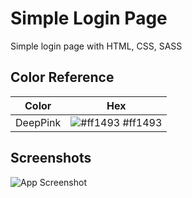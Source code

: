 
# Simple Login Page

Simple login page with HTML, CSS, SASS

## Color Reference

| Color             | Hex                                                                |
| ----------------- | ------------------------------------------------------------------ |
| DeepPink | ![#ff1493](https://via.placeholder.com/10/ff1493?text=+) #ff1493 |

## Screenshots

![App Screenshot](https://i.postimg.cc/NfhLJLNC/loginpage.png)

